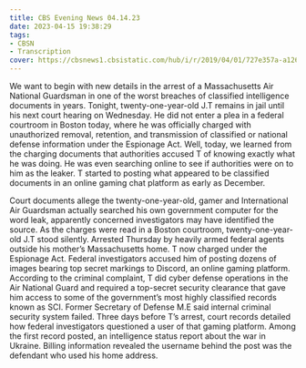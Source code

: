 ```yaml
---
title: CBS Evening News 04.14.23
date: 2023-04-15 19:38:29
tags:
- CBSN
- Transcription
cover: https://cbsnews1.cbsistatic.com/hub/i/r/2019/04/01/727e357a-a126-4138-a2c5-4d3222669d57/thumbnail/640x360/3ff2761028dc5c65cc4f07acd54bcd5c/cbsn2-logo-1920x1080.jpg
---
```

We want to begin with new details in the arrest of a Massachusetts Air National Guardsman in one of the worst breaches of classified intelligence documents in years. Tonight, twenty-one-year-old J.T remains in jail until his next court hearing on Wednesday. He did not enter a plea in a federal courtroom in Boston today, where he was officially charged with unauthorized removal, retention, and transmission of classified or national defense information under the Espionage Act. Well, today, we learned from the charging documents that authorities accused T of knowing exactly what he was doing. He was even searching online to see if authorities were on to him as the leaker. T started to posting what appeared to be classified documents in an online gaming chat platform as early as December.

Court documents allege the twenty-one-year-old, gamer and International Air Guardsman actually searched his own government computer for the word leak, apparently concerned investigators may have identified the source. As the charges were read in a Boston courtroom, twenty-one-year-old J.T stood silently. Arrested Thursday by heavily armed federal agents outside his mother’s Massachusetts home. T now charged under the Espionage Act. Federal investigators accused him of posting dozens of images bearing top secret markings to Discord, an online gaming platform. According to the criminal complaint, T did cyber defense operations in the Air National Guard and required a top-secret security clearance that gave him access to some of the government’s most highly classified records known as SCI. Former Secretary of Defense M.E said internal criminal security system failed. Three days before T’s arrest, court records detailed how federal investigators questioned a user of that gaming platform. Among the first record posted, an intelligence status report about the war in Ukraine. Billing information revealed the username behind the post was the defendant who used his home address. 
